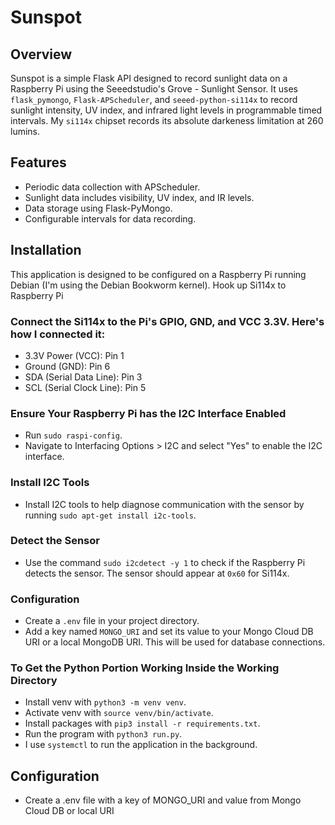 # Sunspot

## Overview
Sunspot is a simple Flask API designed to record sunlight data on a Raspberry Pi using the Seeedstudio's Grove - Sunlight Sensor. It uses `flask_pymongo`, `Flask-APScheduler`, and `seeed-python-si114x` to record sunlight intensity, UV index, and infrared light levels in programmable timed intervals. My `si114x` chipset records its absolute darkeness limitation at 260 lumins.

## Features
- Periodic data collection with APScheduler.
- Sunlight data includes visibility, UV index, and IR levels.
- Data storage using Flask-PyMongo.
- Configurable intervals for data recording.

## Installation

This application is designed to be configured on a Raspberry Pi running Debian (I'm using the Debian Bookworm kernel).
Hook up Si114x to Raspberry Pi

### Connect the Si114x to the Pi's GPIO, GND, and VCC 3.3V. Here's how I connected it:
- 3.3V Power (VCC): Pin 1
- Ground (GND): Pin 6
- SDA (Serial Data Line): Pin 3
- SCL (Serial Clock Line): Pin 5

### Ensure Your Raspberry Pi has the I2C Interface Enabled
- Run `sudo raspi-config`.
- Navigate to Interfacing Options > I2C and select "Yes" to enable the I2C interface.

### Install I2C Tools
- Install I2C tools to help diagnose communication with the sensor by running `sudo apt-get install i2c-tools`.

### Detect the Sensor
- Use the command `sudo i2cdetect -y 1` to check if the Raspberry Pi detects the sensor. The sensor should appear at `0x60` for Si114x.

### Configuration
- Create a `.env` file in your project directory.
- Add a key named `MONGO_URI` and set its value to your Mongo Cloud DB URI or a local MongoDB URI. This will be used for database connections.

### To Get the Python Portion Working Inside the Working Directory
- Install venv with `python3 -m venv venv`.
- Activate venv with `source venv/bin/activate`.
- Install packages with `pip3 install -r requirements.txt`.
- Run the program with `python3 run.py`.
- I use `systemctl` to run the application in the background.


## Configuration
- Create a .env file with a key of MONGO_URI and value from Mongo Cloud DB or local URI
